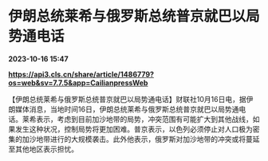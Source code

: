# 伊朗总统莱希与俄罗斯总统普京就巴以局势通电话

**2023-10-16 15:47**

**https://api3.cls.cn/share/article/1486779?os=web&sv=7.7.5&app=CailianpressWeb**

【伊朗总统莱希与俄罗斯总统普京就巴以局势通电话】财联社10月16日电，据伊朗媒体消息，当地时间16日，伊朗总统莱希与俄罗斯总统普京就巴以局势通电话。莱希表示，考虑到目前加沙地带的局势，冲突范围有可能扩大到其他战线，如果发生这种状况，控制局势将更加困难。普京表示，以色列必须停止对人口极为密集的加沙地带进行的大规模袭击。此外他表示，俄罗斯对加沙地带的冲突或将蔓延至其他地区表示担忧。